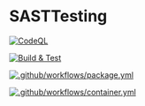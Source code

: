 # SASTTesting

[![CodeQL](https://github.com/matpadley/SASTTesting/actions/workflows/codeql-analysis.yml/badge.svg)](https://github.com/matpadley/SASTTesting/actions/workflows/codeql-analysis.yml)

[![Build & Test](https://github.com/matpadley/SASTTesting/actions/workflows/build.yml/badge.svg)](https://github.com/matpadley/SASTTesting/actions/workflows/build.yml)

[![.github/workflows/package.yml](https://github.com/matpadley/SASTTesting/actions/workflows/package.yml/badge.svg)](https://github.com/matpadley/SASTTesting/actions/workflows/package.yml)

[![.github/workflows/container.yml](https://github.com/matpadley/SASTTesting/actions/workflows/container.yml/badge.svg)](https://github.com/matpadley/SASTTesting/actions/workflows/container.yml)